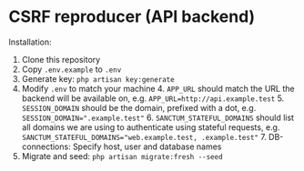 # CSRF reproducer (API backend)

Installation:

1. Clone this repository
2. Copy `.env.example` to `.env`
2. Generate key: `php artisan key:generate`
3. Modify `.env` to match your machine
   4. `APP_URL` should match the URL the backend will be available on, e.g. `APP_URL=http://api.example.test`
   5. `SESSION_DOMAIN` should be the domain, prefixed with a dot, e.g. `SESSION_DOMAIN=".example.test"`
   6. `SANCTUM_STATEFUL_DOMAINS` should list all domains we are using to authenticate using stateful requests, e.g. `SANCTUM_STATEFUL_DOMAINS="web.example.test, .example.test"`
   7. DB-connections: Specify host, user and database names
8. Migrate and seed: `php artisan migrate:fresh --seed`